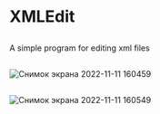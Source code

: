 # XMLEdit
##
A simple program for editing xml files
##
![Снимок экрана 2022-11-11 160459](https://user-images.githubusercontent.com/74844338/201346561-4af765f1-278f-48c2-85b0-d81ce176eaf3.png)
##
![Снимок экрана 2022-11-11 160549](https://user-images.githubusercontent.com/74844338/201346578-6181ecec-b1ea-44ae-9acf-c5ac01b56099.png)
